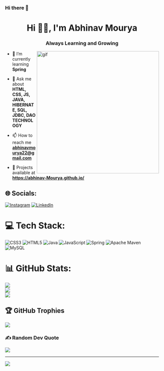 ### Hi there 👋

<h1 align="center">Hi 👋🏻, I'm Abhinav Mourya</h1>
<h3 align="center">Always Learning and Growing</h3>
<!-- <img align="right" alt="gif" width="400" src="https://media.giphy.com/media/L1R1tvI9svkIWwpVYr/giphy.gif" /> -->

<img align="right" alt="gif" width="400" src="[https://media.giphy.com/media/L1R1tvI9svkIWwpVYr/giphy.gif](https://camo.githubusercontent.com/3a031d730ae294dac1b2309b6780c5cae508ac876856cc546eb65af12014b216/68747470733a2f2f72656d616b656c6561726e696e672e6f72672f77702d636f6e74656e742f75706c6f6164732f323032302f30312f3132322e676966)" />

<!-- <p align="left"> <img src="https://komarev.com/ghpvc/?username=abhinav-mourya&label=Profile%20views&color=0e75b6&style=flat" alt="abhinav-mourya" /> </p> -->

- 🌱 I’m currently learning **Spring**

- 💬 Ask me about **HTML, CSS, JS, JAVA, HIBERNATE, SQL, JDBC, DAO TECHNOLOGY**
- 📫 How to reach me **abhinavmourya22@gmail.com**

- 👾 Projects available at **https://abhinav-Mourya.github.io/**

<!-- <h3 align="left">Connect with me:</h3>
<p align="left">
<a href="https://www.linkedin.com/in/abhinav-mourya/" target="blank"><img align="center" src="https://raw.githubusercontent.com/rahuldkjain/github-profile-readme-generator/master/src/images/icons/Social/linked-in-alt.svg" alt="abhinav mourya" height="30" width="40" /></a>
</p>

<h3 align="left">Languages and Tools:</h3>
<p align="left"> <a href="https://www.w3schools.com/css/" target="_blank" rel="noreferrer"> <img src="https://raw.githubusercontent.com/devicons/devicon/master/icons/css3/css3-original-wordmark.svg" alt="css3" width="40" height="40"/> </a> <a href="https://expressjs.com" target="_blank" rel="noreferrer"> <img src="https://raw.githubusercontent.com/devicons/devicon/master/icons/express/express-original-wordmark.svg" alt="express" width="40" height="40"/> </a> <a href="https://www.w3.org/html/" target="_blank" rel="noreferrer"> <img src="https://raw.githubusercontent.com/devicons/devicon/master/icons/html5/html5-original-wordmark.svg" alt="html5" width="40" height="40"/> </a> <a href="https://developer.mozilla.org/en-US/docs/Web/JavaScript" target="_blank" rel="noreferrer"> <img src="https://raw.githubusercontent.com/devicons/devicon/master/icons/javascript/javascript-original.svg" alt="javascript" width="40" height="40"/> </a> <a href="https://www.mongodb.com/" target="_blank" rel="noreferrer"> <img src="https://raw.githubusercontent.com/devicons/devicon/master/icons/mongodb/mongodb-original-wordmark.svg" alt="mongodb" width="40" height="40"/> </a> <a href="https://nodejs.org" target="_blank" rel="noreferrer"> <img src="https://raw.githubusercontent.com/devicons/devicon/master/icons/nodejs/nodejs-original-wordmark.svg" alt="nodejs" width="40" height="40"/> </a> <a href="https://reactjs.org/" target="_blank" rel="noreferrer"> <img src="https://raw.githubusercontent.com/devicons/devicon/master/icons/react/react-original-wordmark.svg" alt="react" width="40" height="40"/> </a> </p>

<p><img align="left" src="https://github-readme-stats.vercel.app/api/top-langs?username=meenakshiar&show_icons=true&locale=en&layout=compact" alt="meenakshiar" /></p>

<p>&nbsp;<img align="center" src="https://github-readme-stats.vercel.app/api?username=meenakshiar&show_icons=true&locale=en" alt="meenakshiar" /></p>

<p><img align="center" src="https://github-readme-streak-stats.herokuapp.com/?user=meenakshiar&" alt="meenakshiar" /></p> -->


 
 
 
 
## 🌐 Socials:
[![Instagram](https://img.shields.io/badge/Instagram-%23E4405F.svg?logo=Instagram&logoColor=white)](https://instagram.com/abhinav_mourya) [![LinkedIn](https://img.shields.io/badge/LinkedIn-%230077B5.svg?logo=linkedin&logoColor=white)](https://linkedin.com/in/abhinav-mourya) 

# 💻 Tech Stack:
![CSS3](https://img.shields.io/badge/css3-%231572B6.svg?style=for-the-badge&logo=css3&logoColor=white) ![HTML5](https://img.shields.io/badge/html5-%23E34F26.svg?style=for-the-badge&logo=html5&logoColor=white) ![Java](https://img.shields.io/badge/java-%23ED8B00.svg?style=for-the-badge&logo=java&logoColor=white) ![JavaScript](https://img.shields.io/badge/javascript-%23323330.svg?style=for-the-badge&logo=javascript&logoColor=%23F7DF1E) ![Spring](https://img.shields.io/badge/spring-%236DB33F.svg?style=for-the-badge&logo=spring&logoColor=white) ![Apache Maven](https://img.shields.io/badge/Apache%20Maven-C71A36?style=for-the-badge&logo=Apache%20Maven&logoColor=white) ![MySQL](https://img.shields.io/badge/mysql-%2300f.svg?style=for-the-badge&logo=mysql&logoColor=white)
# 📊 GitHub Stats:
![](https://github-readme-stats.vercel.app/api?username=Abhinav-Mourya&theme=dark&hide_border=false&include_all_commits=true&count_private=true)<br/>
![](https://github-readme-streak-stats.herokuapp.com/?user=Abhinav-Mourya&theme=dark&hide_border=false)<br/>
![](https://github-readme-stats.vercel.app/api/top-langs/?username=Abhinav-Mourya&theme=dark&hide_border=false&include_all_commits=true&count_private=true&layout=compact)

## 🏆 GitHub Trophies
![](https://github-profile-trophy.vercel.app/?username=Abhinav-Mourya&theme=radical&no-frame=false&no-bg=false&margin-w=4)

### ✍️ Random Dev Quote
![](https://quotes-github-readme.vercel.app/api?type=horizontal&theme=radical)

---
[![](https://visitcount.itsvg.in/api?id=Abhinav-Mourya&icon=0&color=0)](https://visitcount.itsvg.in)

<!-- Proudly created with GPRM ( https://gprm.itsvg.in ) -->
